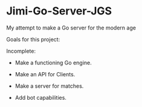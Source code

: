 # Jimi-Go-Server-JGS
My attempt to make a Go server for the modern age

Goals for this project:

Incomplete:

- Make a functioning Go engine.

- Make an API for Clients.

- Make a server for matches.

- Add bot capabilities.
